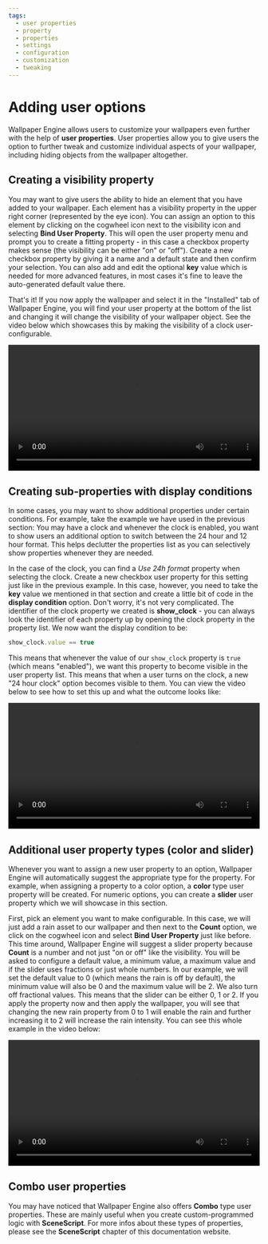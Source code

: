 ```yaml
---
tags:
  - user properties
  - property
  - properties
  - settings
  - configuration
  - customization
  - tweaking
---
```

# Adding user options

Wallpaper Engine allows users to customize your wallpapers even further with the help of **user properties**. User properties allow you to give users the option to further tweak and customize individual aspects of your wallpaper, including hiding objects from the wallpaper altogether.

## Creating a visibility property

You may want to give users the ability to hide an element that you have added to your wallpaper. Each element has a visibility property in the upper right corner (represented by the eye icon). You can assign an option to this element by clicking on the cogwheel icon next to the visibility icon and selecting **Bind User Property**. This will open the user property menu and prompt you to create a fitting property - in this case a checkbox property makes sense (the visibility can be either "on" or "off"). Create a new checkbox property by giving it a name and a default state and then confirm your selection. You can also add and edit the optional **key** value which is needed for more advanced features, in most cases it's fine to leave the auto-generated default value there.

That's it! If you now apply the wallpaper and select it in the "Installed" tab of Wallpaper Engine, you will find your user property at the bottom of the list and changing it will change the visibility of your wallpaper object. See the video below which showcases this by making the visibility of a clock user-configurable.

<video width="100%" controls>
  <source src="/videos/visibility_property.mp4" type="video/mp4">
  Your browser does not support the video tag.
</video>

## Creating sub-properties with display conditions
In some cases, you may want to show additional properties under certain conditions. For example, take the example we have used in the previous section: You may have a clock and whenever the clock is enabled, you want to show users an additional option to switch between the 24 hour and 12 hour format. This helps declutter the properties list as you can selectively show properties whenever they are needed.

In the case of the clock, you can find a *Use 24h format* property when selecting the clock. Create a new checkbox user property for this setting just like in the previous example. In this case, however, you need to take the **key** value we mentioned in that section and create a little bit of code in the **display condition** option. Don't worry, it's not very complicated. The identifier of the clock property we created is **show_clock** - you can always look the identifier of each property up by opening the clock property in the property list. We now want the display condition to be:

```js
show_clock.value == true
```

This means that whenever the value of our `show_clock` property is `true` (which means "enabled"), we want this property to become visible in the user property list. This means that when a user turns on the clock, a new "24 hour clock" option becomes visible to them. You can view the video below to see how to set this up and what the outcome looks like:

<video width="100%" controls>
  <source src="/videos/display_condition.mp4" type="video/mp4">
  Your browser does not support the video tag.
</video>

## Additional user property types (color and slider)

Whenever you want to assign a new user property to an option, Wallpaper Engine will automatically suggest the appropriate type for the property. For example, when assigning a property to a color option, a **color** type user property will be created. For numeric options, you can create a **slider** user property which we will showcase in this section.

First, pick an element you want to make configurable. In this case, we will just add a rain asset to our wallpaper and then next to the **Count** option, we click on the cogwheel icon and select **Bind User Property** just like before. This time around, Wallpaper Engine will suggest a slider property because **Count** is a number and not just "on or off" like the visibility. You will be asked to configure a default value, a minimum value, a maximum value and if the slider uses fractions or just whole numbers. In our example, we will set the default value to 0 (which means the rain is off by default), the minimum value will also be 0 and the maximum value will be 2. We also turn off fractional values. This means that the slider can be either 0, 1 or 2. If you apply the property now and then apply the wallpaper, you will see that changing the new rain property from 0 to 1 will enable the rain and further increasing it to 2 will increase the rain intensity. You can see this whole example in the video below:

<video width="100%" controls>
  <source src="/videos/slider_property.mp4" type="video/mp4">
  Your browser does not support the video tag.
</video>

## Combo user properties

You may have noticed that Wallpaper Engine also offers **Combo** type user properties. These are mainly useful when you create custom-programmed logic with **SceneScript**. For more infos about these types of properties, please see the **SceneScript** chapter of this documentation website.